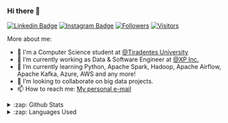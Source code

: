 ### Hi there 👋

[![Linkedin Badge](https://img.shields.io/badge/-LinkedIn-blue?style=flat-square&logo=Linkedin&logoColor=white&link=https://www.linkedin.com/in/natanascimento/)](https://www.linkedin.com/in/natanascimento/)
[![Instagram Badge](https://img.shields.io/badge/-Instagram-purple?style=flat-square&logo=Instagram&logoColor=white&link=https://www.instagram.com/natanascimentom/?hl=pt-br)](https://www.instagram.com/natanascimentom/?hl=pt-br)
[![Followers](https://img.shields.io/github/followers/natanascimento?style=social&link=https://github.com/natanascimento)](https://github.com/natanascimento)
[![Visitors](https://visitor-badge.glitch.me/badge?page_id=github.com/natanascimento)](https://github.com/natanascimento)


More about me: 
- :school: I'm a Computer Science student at [@Tiradentes University](https://www.unit.br/en/undergraduate) 
- 🔭 I’m currently working as Data & Software Engineer at [@XP Inc.](https://www.xpinc.com/carreiras/#/tecnologia) 
- 🌱 I’m currently learning Python, Apache Spark, Hadoop, Apache Airflow, Apache Kafka, Azure, AWS and any more!
- 👯 I’m looking to collaborate on big data projects.
- 📫 How to reach me: [My personal e-mail](mailto:natanascimentom@icloud.com)

<details>
  <summary>:zap: Github Stats</summary>
  <img src="https://github-readme-stats.vercel.app/api?username=natanascimento&&show_icons=true&title_color=ffffff&icon_color=ffffff&text_color=ffffff&bg_color=0D1117">
</details>

<details>
  <summary>:zap: Languages Used</summary>
  <img src="https://github-readme-stats.vercel.app/api/top-langs/?username=natanascimento&layout=compact&bg_color=0D1117&text_color=ffffff">
</details>
<br/>
